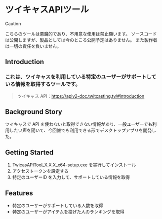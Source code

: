 # ツイキャスAPIツール

> [!CAUTION]
> こちらのツールは悪魔的であり、不用意な使用は禁止願います。
> ソースコードは公開しますが、製品としては今のところ公開予定はありません。
> また製作者は一切の責任を負いません。

## Introduction

### これは、ツイキャスを利用している特定のユーザーがサポートしている情報を取得するツールです。

> ツイキャス API：https://apiv2-doc.twitcasting.tv/#introduction

## Background Story

ツイキャスで API を使わないと取得できない情報があり、一般ユーザーでも利用したい声を聞いて、今回誰でも利用できる形でデスクトップアプリを開発した。

## Getting Started

1. TwicasAPITool_X.X.X_x64-setup.exe を実行してインストール
2. アクセストークンを設定する
3. 特定のユーザーID を入力して、サポートしている情報を取得

## Features

- 特定のユーザーがサポートしている人数を取得
- 特定のユーザーがアイテムを投げた人のランキングを取得